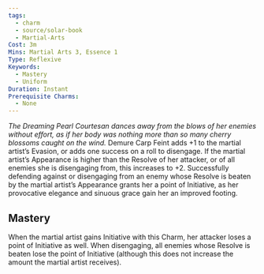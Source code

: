 ```yaml
---
tags:
  - charm
  - source/solar-book
  - Martial-Arts
Cost: 3m
Mins: Martial Arts 3, Essence 1
Type: Reflexive
Keywords:
  - Mastery
  - Uniform
Duration: Instant
Prerequisite Charms:
  - None
---
```

*The Dreaming Pearl Courtesan dances away from the blows of her enemies without effort, as if her body was nothing more than so many cherry blossoms caught on the wind.* 
Demure Carp Feint adds +1 to the martial artist’s Evasion, or adds one success on a roll to disengage. If the martial artist’s Appearance is higher than the Resolve of her attacker, or of all enemies she is disengaging from, this increases to +2. Successfully defending against or disengaging from an enemy whose Resolve is beaten by the martial artist’s Appearance grants her a point of Initiative, as her provocative elegance and sinuous grace gain her an improved footing. 
## Mastery
When the martial artist gains Initiative with this Charm, her attacker loses a point of Initiative as well. When disengaging, all enemies whose Resolve is beaten lose the point of Initiative (although this does not increase the amount the martial artist receives).
